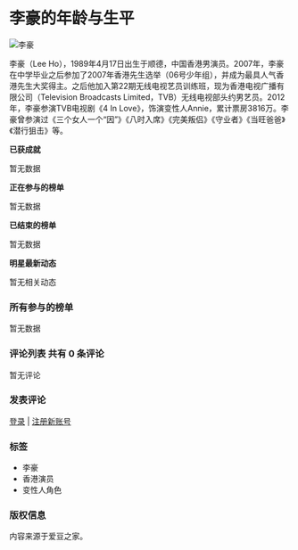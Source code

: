 # 李豪的年龄与生平

![李豪](https://p3-search.byteimg.com/img/labis/009e193c4686b82c3d29360ee96ed179~tplv-26tn0yjwph-cspd-v1:276:192.jpeg)

李豪（Lee Ho），1989年4月17日出生于顺德，中国香港男演员。2007年，李豪在中学毕业之后参加了2007年香港先生选举（06号少年组），并成为最具人气香港先生大奖得主。之后他加入第22期无线电视艺员训练班，现为香港电视广播有限公司（Television Broadcasts Limited，TVB）无线电视部头约男艺员。2012年，李豪参演TVB电视剧《4 In Love》，饰演变性人Annie，累计票房3816万。李豪曾参演过《三个女人一个“因”》《八时入席》《完美叛侣》《守业者》《当旺爸爸》《潜行狙击》等。

**已获成就**

暂无数据

**正在参与的榜单**

暂无数据

**已结束的榜单**

暂无数据

**明星最新动态**

暂无相关动态

### 所有参与的榜单

暂无数据

### 评论列表 共有 0 条评论

暂无评论

### 发表评论

[登录](/index/user/login.html) | [注册新账号](/index/user/register.html)

### 标签

- 李豪
- 香港演员
- 变性人角色

### 版权信息

内容来源于爱豆之家。
<!-- tcd_original_link http://www.3105.cn/star/lihao/age.html -->
